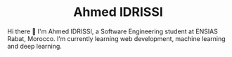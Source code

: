 <h1 align="center">
  <b>Ahmed IDRISSI</b>
</h1>

Hi there 👋 I'm Ahmed IDRISSI, a Software Engineering student at ENSIAS Rabat, Morocco. I’m currently learning web development, machine learning and deep learning.

<br>

